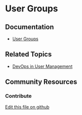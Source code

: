 # User Groups

## Documentation

* [User Groups](https://learn.liferay.com/dxp/7.x/en/users-and-permissions/user_groups.html)

## Related Topics

* [DevOps in User Management](https://learn.liferay.com/dxp/7.x/en/users-and-permissions/devops.html)

## Community Resources


### Contribute

[Edit this file on github](https://github.com/olafk/controlpanel-documentation-docs/blob/master/md/73en/com_liferay_user_groups_admin_web_portlet_UserGroupsAdminPortlet.md)

